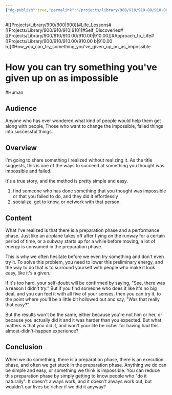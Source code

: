```yaml
---
{"dg-publish":true,"permalink":"/projects/library/900/910/910-00/910-00-b/","noteIcon":"0","created":"2024-04-08T09:58:17.164+09:00","updated":"2024-04-19T20:51:19.146+09:00"}
---
```


#[[Projects/Library/900/900\|900]]#Life_Lessons#[[Projects/Library/900/910/910\|910]]#Self_Discoveries#[[Projects/Library/900/910/910.00/910.00\|910.00]]#Approach_to_Life#[[Projects/Library/900/910/910.00/910.00 b\|910.00 b]]#How_you_can_try_something_you've_given_up_on_as_impossible
# How you can try something you've given up on as impossible
#Human 


## Audience
Anyone who has ever wondered what kind of people would help them get along with people,
Those who want to change the impossible, failed things into successful things.
## Overview
I'm going to share something I realized without realizing it.
As the title suggests, this is one of the ways to succeed at something you thought was impossible and failed.

It's a true story, and the method is pretty simple and easy.
1. find someone who has done something that you thought was impossible or that you failed to do, and they did it effortlessly
2. socialize, get to know, or network with that person.



## Content

What I've realized is that there is a preparation phase and a performance phase. Just like an airplane takes off after flying on the runway for a certain period of time, or a subway starts up for a while before moving, a lot of energy is consumed in the preparation phase.

This is why we often hesitate before we even try something and don't even try it.
To solve this problem, you need to lower this preliminary energy, and the way to do that is to surround yourself with people who make it look easy, like it's a given.

If it's too hard, your self-doubt will be confirmed by saying, "See, there was a reason I didn't try."
But if you find someone who does it like it's no big deal, and you can feel it with all five of your senses, then you can try it, to the point where you'll be a little bit hollowed out and say, "Was that really that easy?"

But the results won't be the same, either because you're not him or her, or because you actually did it and it was harder than you expected.
But what matters is that you did it, and won't your life be richer for having had this almost-didn't-happen experience?
## Conclusion
When we do something, there is a preparation phase, there is an execution phase, and often we get stuck in the preparation phase.
Anything we do can be simple and easy, or something we think is impossible.
You can reduce this preparation phase by simply getting to know people who "do it naturally".
It doesn't always work, and it doesn't always work out, but wouldn't our lives be richer if we did it anyway?





